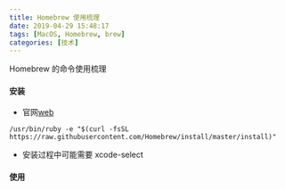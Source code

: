 ```yaml
---
title: Homebrew 使用梳理
date: 2019-04-29 15:48:17
tags: [MacOS, Homebrew, brew]
categories: [技术]
---
```


Homebrew 的命令使用梳理

<!-- more -->

#### 安装
- 官网[web](https://brew.sh)
```
/usr/bin/ruby -e "$(curl -fsSL https://raw.githubusercontent.com/Homebrew/install/master/install)"
```
- 安装过程中可能需要 xcode-select


#### 使用


